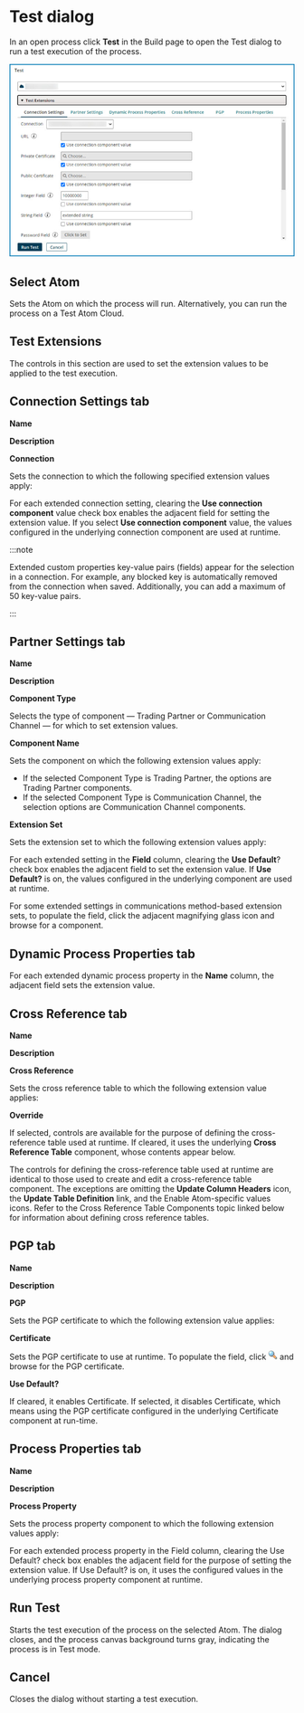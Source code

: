 # Test dialog

<head>
  <meta name="guidename" content="Integration"/>
  <meta name="context" content="GUID-f6c46c13-d2ba-457f-a3f8-c37fcd5d046a"/>
</head>


In an open process click **Test** in the Build page to open the Test dialog to run a test execution of the process.

![Test Extensions dialog.](../Images/build-pg-test_dialog.jpg)

## Select Atom

Sets the Atom on which the process will run. Alternatively, you can run the process on a Test Atom Cloud.

## Test Extensions

The controls in this section are used to set the extension values to be applied to the test execution.

## Connection Settings tab

**Name**

**Description**

**Connection**

Sets the connection to which the following specified extension values apply:

For each extended connection setting, clearing the **Use connection component** value check box enables the adjacent field for setting the extension value. If you select **Use connection component** value, the values configured in the underlying connection component are used at runtime.

:::note

Extended custom properties key-value pairs (fields) appear for the selection in a connection. For example, any blocked key is automatically removed from the connection when saved. Additionally, you can add a maximum of 50 key-value pairs.

:::

## Partner Settings tab

**Name**

**Description**

**Component Type**

Selects the type of component — Trading Partner or Communication Channel — for which to set extension values.

**Component Name**

Sets the component on which the following extension values apply:

- If the selected Component Type is Trading Partner, the options are Trading Partner components.
- If the selected Component Type is Communication Channel, the selection options are Communication Channel components.

**Extension Set**

Sets the extension set to which the following extension values apply:

For each extended setting in the **Field** column, clearing the **Use Default**? check box enables the adjacent field to set the extension value. If **Use Default?** is on, the values configured in the underlying component are used at runtime.

For some extended settings in communications method-based extension sets, to populate the field, click the adjacent magnifying glass icon and browse for a component.

## Dynamic Process Properties tab

For each extended dynamic process property in the **Name** column, the adjacent field sets the extension value.

## Cross Reference tab

**Name**

**Description**

**Cross Reference**

Sets the cross reference table to which the following extension value applies:

**Override**

If selected, controls are available for the purpose of defining the cross-reference table used at runtime. If cleared, it uses the underlying **Cross Reference Table** component, whose contents appear below.

The controls for defining the cross-reference table used at runtime are identical to those used to create and edit a cross-reference table component. The exceptions are omitting the **Update Column Headers** icon, the **Update Table Definition** link, and the Enable Atom-specific values icons. Refer to the Cross Reference Table Components topic linked below for information about defining cross reference tables.

## PGP tab

**Name**

**Description**

**PGP**

Sets the PGP certificate to which the following extension value applies:

**Certificate**

Sets the PGP certificate to use at runtime. To populate the field, click ![Search icon](../Images/main-ic-magnifying-glass-16_cd0f3352-63b0-4d15-af6d-86e11b9d14eb.jpg?_LANG=enus) and browse for the PGP certificate.

**Use Default?**

If cleared, it enables Certificate. If selected, it disables Certificate, which means using the PGP certificate configured in the underlying Certificate component at run-time.

## Process Properties tab

**Name**

**Description**

**Process Property**

Sets the process property component to which the following extension values apply:

For each extended process property in the Field column, clearing the Use Default? check box enables the adjacent field for the purpose of setting the extension value. If Use Default? is on, it uses the configured values in the underlying process property component at runtime.

## Run Test

Starts the test execution of the process on the selected Atom. The dialog closes, and the process canvas background turns gray, indicating the process is in Test mode.

## Cancel

Closes the dialog without starting a test execution.